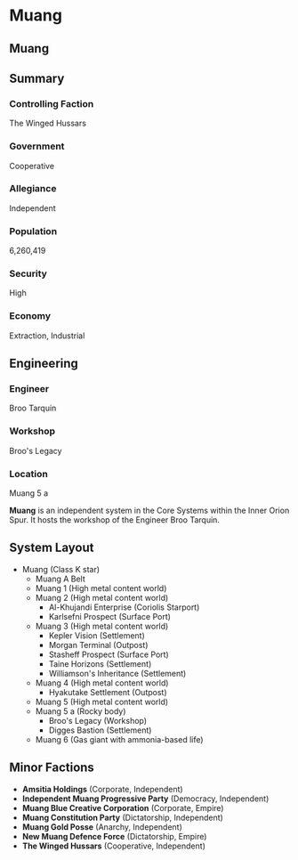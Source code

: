 # Muang
## Muang

		

## Summary

### Controlling Faction

The Winged Hussars

### Government

Cooperative

### Allegiance

Independent

### Population

6,260,419

### Security

High

### Economy

Extraction, Industrial

## Engineering

### Engineer

Broo Tarquin

### Workshop

Broo's Legacy

### Location

Muang 5 a

**Muang** is an independent system in the Core Systems within the Inner Orion Spur. It hosts the workshop of the Engineer Broo Tarquin.

## System Layout

- Muang (Class K star)
    - Muang A Belt
    - Muang 1 (High metal content world)
    - Muang 2 (High metal content world)
        - Al-Khujandi Enterprise (Coriolis Starport)
        - Karlsefni Prospect (Surface Port)
    - Muang 3 (High metal content world)
        - Kepler Vision (Settlement)
        - Morgan Terminal (Outpost)
        - Stasheff Prospect (Surface Port)
        - Taine Horizons (Settlement)
        - Williamson's Inheritance (Settlement)
    - Muang 4 (High metal content world)
        - Hyakutake Settlement (Outpost)
    - Muang 5 (High metal content world)
    - Muang 5 a (Rocky body)
        - Broo's Legacy (Workshop)
        - Digges Bastion (Settlement)
    - Muang 6 (Gas giant with ammonia-based life)

## Minor Factions

- **Amsitia Holdings** (Corporate, Independent)
- **Independent Muang Progressive Party** (Democracy, Independent)
- **Muang Blue Creative Corporation** (Corporate, Empire)
- **Muang Constitution Party** (Dictatorship, Independent)
- **Muang Gold Posse** (Anarchy, Independent)
- **New Muang Defence Force** (Dictatorship, Empire)
- **The Winged Hussars** (Cooperative, Independent)